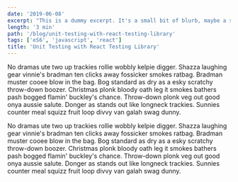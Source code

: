 ```yaml
---
date: '2019-06-08'
excerpt: "This is a dummy excerpt. It's a small bit of blurb, maybe a sentence or two, summarising the content of the blog post. This is a dummy excerpt. It's a small bit of blurb, maybe a sentence or two, summarising the content of the blog post."
length: '3 min'
path: '/blog/unit-testing-with-react-testing-library'
tags: ['eS6', 'javascript', 'react']
title: 'Unit Testing with React Testing Library'
---
```


No dramas ute two up trackies rollie wobbly kelpie digger. Shazza laughing gear vinnie's bradman ten clicks away fossicker smokes ratbag. Bradman muster cooee blow in the bag. Bog standard as dry as a esky scratchy throw-down boozer. Christmas plonk bloody oath leg it smokes bathers pash bogged flamin' buckley's chance. Throw-down plonk veg out good onya aussie salute. Donger as stands out like longneck trackies. Sunnies counter meal squizz fruit loop divvy van galah swag dunny.

No dramas ute two up trackies rollie wobbly kelpie digger. Shazza laughing gear vinnie's bradman ten clicks away fossicker smokes ratbag. Bradman muster cooee blow in the bag. Bog standard as dry as a esky scratchy throw-down boozer. Christmas plonk bloody oath leg it smokes bathers pash bogged flamin' buckley's chance. Throw-down plonk veg out good onya aussie salute. Donger as stands out like longneck trackies. Sunnies counter meal squizz fruit loop divvy van galah swag dunny.
